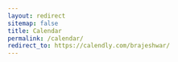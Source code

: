 ```yaml
---
layout: redirect
sitemap: false
title: Calendar
permalink: /calendar/
redirect_to: https://calendly.com/brajeshwar/
---
```

